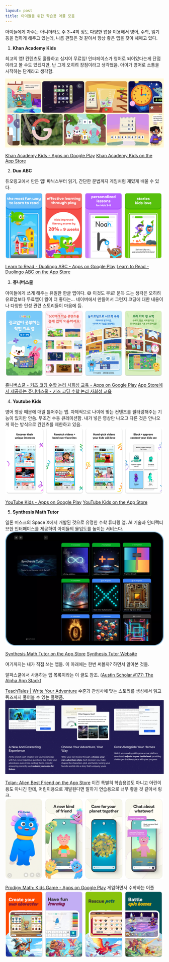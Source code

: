 ```yaml
---
layout: post
title: 아이들을 위한 학습용 어플 모음
---
```

아이들에게 자주는 아니더라도 주 3~4회 정도 다양한 앱을 이용해서 영어, 수학, 읽기 등을 접하게 해주고 있는데, 나름 괜찮은 것 같아서 항상 좋은 앱을 찾아 헤매고 있다. 


1. **Khan Academy Kids**

최고의 앱! 컨텐츠도 훌륭하고 심지어 무료임! 인터페이스가 영어로 되어있다는게 단점이라고 볼 수도 있겠지만, 난 그게 오히려 장점이라고 생각했음. 아이가 영어로 소통을 시작하는 단계라고 생각함. 

![Pasted image 20250909235809.png](/assets/img/Pasted%20image%2020250909235809.png)

[Khan Academy Kids - Apps on Google Play](https://play.google.com/store/apps/details?id=org.khankids.android&referrer=utm_source%3Dwebsite%26utm_medium%3Dlandingpage%26utm_campaign%3Dkhankidslandingpage&pli=1)
[Khan Academy Kids on the App Store](https://apps.apple.com/us/app/khan-academy-kids/id1378467217)


2. **Duo ABC**

듀오링고에서 만든 앱! 파닉스부터 읽기, 간단한 문법까지 게임처럼 재밌게 배울 수 있다. 
![Pasted image 20250910000055.png](/assets/img/Pasted%20image%2020250910000055.png)

[Learn to Read - Duolingo ABC - Apps on Google Play](https://play.google.com/store/apps/details?id=com.duolingo.literacy)
[Learn to Read - Duolingo ABC on the App Store](https://apps.apple.com/us/app/learn-to-read-duolingo-abc/id1440502568)


3. **쥬니버스쿨**

아이들에게 쓰게 해주는 유일한 한글 앱이다. 😅 이것도 무료! 문득 드는 생각은 오히려 유료앱보다 무료앱이 퀄이 더 좋다는... 네이버에서 만들어서 그런지 코딩에 대한 내용이나 다양한 인성 관련 스토리들이 마음에 듬. 
![Pasted image 20250910000310.png](/assets/img/Pasted%20image%2020250910000310.png)

[쥬니버스쿨 - 키즈 코딩 수학 논리 사회성 교육 - Apps on Google Play](https://play.google.com/store/apps/details?id=com.nts.edu4k)
[App Store에서 제공하는 쥬니버스쿨 - 키즈 코딩 수학 논리 사회성 교육](https://apps.apple.com/kr/app/%EC%A5%AC%EB%8B%88%EB%B2%84%EC%8A%A4%EC%BF%A8-%ED%82%A4%EC%A6%88-%EC%BD%94%EB%94%A9-%EC%88%98%ED%95%99-%EB%85%BC%EB%A6%AC-%EC%82%AC%ED%9A%8C%EC%84%B1-%EA%B5%90%EC%9C%A1/id1582434425)


4. **Youtube Kids**

영어 영상 때문에 매일 틀어주는 앱. 자체적으로 나이에 맞는 컨텐츠를 필터링해주는 기능이 있지만 안씀. 무조건 수동 큐레이션함. 내가 넣은 영상만 나오고 다른 것은 안나오게 하는 방식으로 컨텐츠를 제한하고 있음. 
![Pasted image 20250910000507.png](/assets/img/Pasted%20image%2020250910000507.png)

[YouTube Kids - Apps on Google Play](https://play.google.com/store/apps/details?id=com.google.android.apps.youtube.kids&utm_source=website&utm_medium=ytk&utm_campaign=lp)
[YouTube Kids on the App Store](https://apps.apple.com/us/app/youtube-kids/id936971630)


5. **Synthesis Math Tutor**

일론 머스크의 Space X에서 개발된 것으로 유명한 수학 튜터링 앱. AI 기술과 인터랙티브한 인터페이스를 제공하여 아이들의 몰입도를 높이는 서비스다.
![Pasted image 20250910000953.png](/assets/img/Pasted%20image%2020250910000953.png)

[Synthesis Math Tutor on the App Store](https://apps.apple.com/us/app/synthesis-math-tutor/id6448335635)
[Synthesis Tutor Website](https://tutor.synthesis.com/referral/frn8vc)



여기까지는 내가 직접 쓰는 앱들.
이 아래에는 한번 써볼까? 하면서 알아본 것들. 

알파스쿨에서 사용하는 앱 목록이라는 이 글도 참조. ([Austin Scholar #177: The Alpha App Stack](https://austinscholar.substack.com/p/austin-scholar-177-the-alpha-app))



[TeachTales &#124; Write Your Adventure](https://www.teachtales.com/)
수준과 관심사에 맞는 스토리를 생성해서 읽고 퀴즈까지 풀어볼 수 있는 플랫폼. 
![Pasted image 20250910001202.png](/assets/img/Pasted%20image%2020250910001202.png)

[Tolan: Alien Best Friend on the App Store](https://apps.apple.com/us/app/tolan-alien-best-friend/id6477549878)
이건 특별히 학습용앱도 아니고 어린이용도 아니긴 한데, 어린이용으로 개발된다면 말하기 연습용으로 너무 좋을 것 같아서 링크.
![Pasted image 20250910001629.png](/assets/img/Pasted%20image%2020250910001629.png)

[Prodigy Math: Kids Game - Apps on Google Play](https://play.google.com/store/apps/details?id=com.prodigygame.prodigy&hl=en)
게임하면서 수학하는 어플
![Pasted image 20250910001914.png](/assets/img/Pasted%20image%2020250910001914.png)

